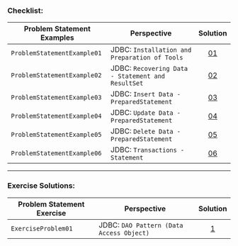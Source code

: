 ### Checklist:

| **Problem Statement Examples** | **Perspective**                                   | **Solution**                                                                                                                                                                                |
|--------------------------------|---------------------------------------------------|---------------------------------------------------------------------------------------------------------------------------------------------------------------------------------------------|
| `ProblemStatementExample01`    | JDBC: `Installation and Preparation of Tools`     | <center>[01](https://github.com/souzafcharles/Complete-Java-Object-Oriented-Programming-and-Projects/blob/master/Section_Q17_Database_Access_with_JDBC/ProblemStatementExample01)</center>  |
| `ProblemStatementExample02`    | JDBC: `Recovering Data - Statement and ResultSet` | <center>[02](https://github.com/souzafcharles/Complete-Java-Object-Oriented-Programming-and-Projects/blob/master/Section_Q17_Database_Access_with_JDBC/ProblemStatementExample02)</center>  |
| `ProblemStatementExample03`    | JDBC: `Insert Data - PreparedStatement`           | <center>[03](https://github.com/souzafcharles/Complete-Java-Object-Oriented-Programming-and-Projects/blob/master/Section_Q17_Database_Access_with_JDBC/ProblemStatementExample03)</center>  |
| `ProblemStatementExample04`    | JDBC: `Update Data - PreparedStatement`           | <center>[04](https://github.com/souzafcharles/Complete-Java-Object-Oriented-Programming-and-Projects/blob/master/Section_Q17_Database_Access_with_JDBC/ProblemStatementExample04)</center>  |
| `ProblemStatementExample05`    | JDBC: `Delete Data - PreparedStatement`           | <center>[05](https://github.com/souzafcharles/Complete-Java-Object-Oriented-Programming-and-Projects/blob/master/Section_Q17_Database_Access_with_JDBC/ProblemStatementExample05)</center>  |
| `ProblemStatementExample06`    | JDBC: `Transactions - Statement`                  | <center>[06](https://github.com/souzafcharles/Complete-Java-Object-Oriented-Programming-and-Projects/blob/master/Section_Q17_Database_Access_with_JDBC/ProblemStatementExample06)</center>  |

****
### Exercise Solutions:

| **Problem Statement Exercise** | **Perspective**                                   | **Solution**                                                                                                                                                                               |
|--------------------------------|---------------------------------------------------|--------------------------------------------------------------------------------------------------------------------------------------------------------------------------------------------|
| `ExerciseProblem01`            | JDBC: `DAO Pattern (Data Access Object)`          | <center>[1](https://github.com/souzafcharles/Complete-Java-Object-Oriented-Programming-and-Projects/blob/master/Section_Q17_Database_Access_with_JDBC/ProblemStatementExercise)</center> |
